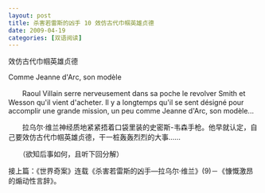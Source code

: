 ```yaml
---
layout: post
title: 杀害若雷斯的凶手 10 效仿古代巾帼英雄贞德
date: 2009-04-19
categories: [双语阅读]  
---
```


效仿古代巾帼英雄贞德

Comme Jeanne d'Arc, son modèle

　　Raoul Villain serre nerveusement dans sa poche le revolver Smith et Wesson qu'il vient d'acheter. Il y a longtemps qu'il se sent désigné pour accomplir une grande mission, un peu comme Jeanne d'Arc, son modèle...



　　拉乌尔·维兰神经质地紧紧捂着口袋里装的史密斯-韦森手枪。他早就认定，自己要效仿古代巾帼英雄贞德，干一桩轰轰烈烈的大事……



　　（欲知后事如何，且听下回分解）

接上篇：《世界奇案》连载《杀害若雷斯的凶手—拉乌尔·维兰》(9)－《慷慨激昂的煽动性言辞》。
